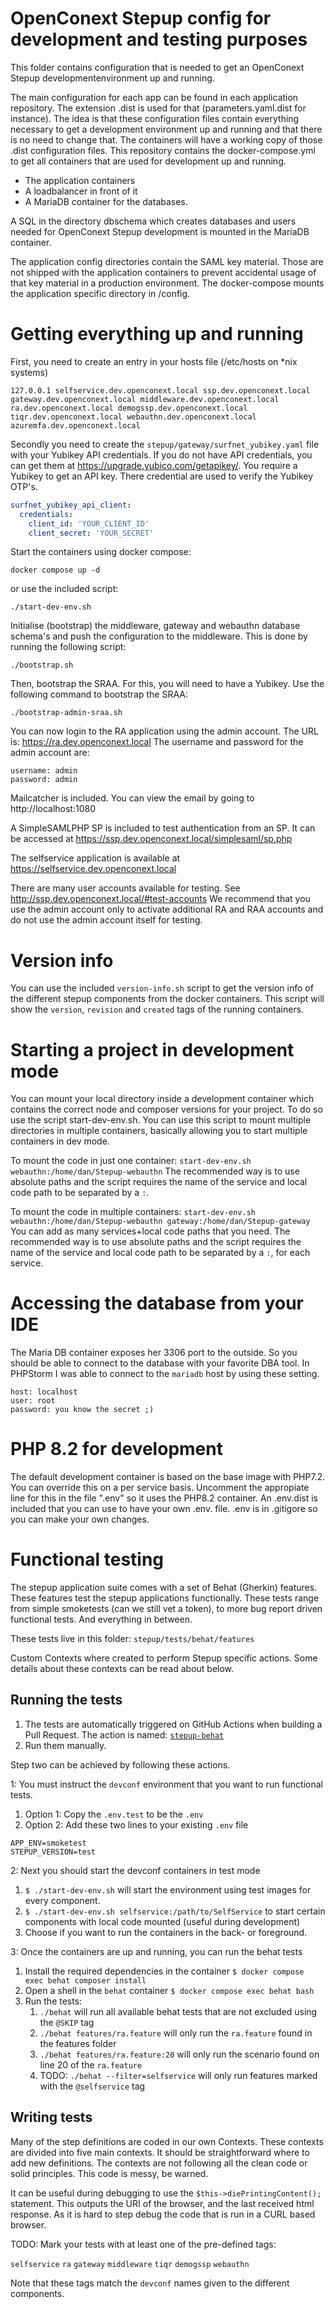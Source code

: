 # OpenConext Stepup config for development and testing purposes

This folder contains configuration that is needed to get an OpenConext Stepup developmentenvironment up and running.

The main configuration for each app can be found in each application repository. The extension .dist is used for that (parameters.yaml.dist for instance). The idea is that these configuration files contain everything necessary to get a development environment up and running and that there is no need to change that. The containers will have a working copy of those .dist configuration files.
This repository contains the docker-compose.yml to get all containers that are used for development up and running.

* The application containers
* A loadbalancer in front of it
* A MariaDB container for the databases.

A SQL in the directory dbschema  which creates databases and users needed for OpenConext Stepup development is mounted in the MariaDB container.

The application config directories contain the SAML key material. Those are not shipped with the application containers to prevent accidental usage of that key material in a production environment. The docker-compose mounts the application specific directory in /config.

# Getting everything up and running

First, you need to create an entry in your hosts file (/etc/hosts on *nix systems)

```
127.0.0.1 selfservice.dev.openconext.local ssp.dev.openconext.local gateway.dev.openconext.local middleware.dev.openconext.local ra.dev.openconext.local demogssp.dev.openconext.local tiqr.dev.openconext.local webauthn.dev.openconext.local azuremfa.dev.openconext.local
```

Secondly you need to create the `stepup/gateway/surfnet_yubikey.yaml` file with your Yubikey API credentials.
If you do not have API credentials, you can get them at <https://upgrade.yubico.com/getapikey/>.
You require a Yubikey to get an API key. There credential are used to verify the Yubikey OTP's.

```yaml
surfnet_yubikey_api_client:
  credentials:
    client_id: 'YOUR_CLIENT_ID'
    client_secret: 'YOUR_SECRET'
```

Start the containers using docker compose:
```
docker compose up -d
```
or use the included script:
```
./start-dev-env.sh
```

Initialise (bootstrap) the middleware, gateway and webauthn database schema's and push
the configuration to the middleware. This is done by running the following script:
```
./bootstrap.sh
```

Then, bootstrap the SRAA. For this, you will need to have a Yubikey.
Use the following command to bootstrap the SRAA:
```
./bootstrap-admin-sraa.sh
```

You can now login to the RA application using the admin account. The URL is:
https://ra.dev.openconext.local
The username and password for the admin account are:
```
username: admin
password: admin
```

Mailcatcher is included. You can view the email by going to http://localhost:1080

A SimpleSAMLPHP SP is included to test authentication from an SP. It can be accessed at https://ssp.dev.openconext.local/simplesaml/sp.php

The selfservice application is available at https://selfservice.dev.openconext.local

There are many user accounts available for testing. See http://ssp.dev.openconext.local/#test-accounts
We recommend that you use the admin account only to activate additional RA and RAA accounts and do not
use the admin account itself for testing.

# Version info
You can use the included `version-info.sh` script to get the version info of the different stepup
components from the docker containers. This script will show the `version`, `revision` and `created`
tags of the running containers.

# Starting a project in development mode

You can mount your local directory inside a development container which contains the correct node and composer versions for your project. To do so use the script start-dev-env.sh. You can use this script to mount multiple directories in multiple containers, basically allowing you to start multiple containers in dev mode.

To mount the code in just one container:
`start-dev-env.sh webauthn:/home/dan/Stepup-webauthn`
The recommended way is to use absolute paths and the script requires the name of the service and local code path to be separated by a `:`.

To mount the code in multiple containers:
`start-dev-env.sh webauthn:/home/dan/Stepup-webauthn gateway:/home/dan/Stepup-gateway`
You can add as many services+local code paths that you need.
The recommended way is to use absolute paths and the script requires the name of the service and local code path to be separated by a `:`, for each service.

# Accessing the database from your IDE
The Maria DB container exposes her 3306 port to the outside. So you should be able to connect to the database with
your favorite DBA tool. In PHPStorm I was able to connect to the `mariadb` host by using these setting.

```
host: localhost
user: root
password: you know the secret ;)
```

# PHP 8.2 for development
The default development container is based on the base image with PHP7.2. You can override this on a per service basis. Uncomment the appropiate line for this in the file ".env" so it uses the PHP8.2 container. An .env.dist is included that you can use to have your own .env. file. .env is in .gitigore so you can make your own changes.

# Functional testing
The stepup application suite comes with a set of Behat (Gherkin) features. These features test the stepup applications
functionally. These tests range from simple smoketests (can we still vet a token), to more bug report driven
functional tests. And everything in between.

These tests live in this folder: `stepup/tests/behat/features`

Custom Contexts where created to perform Stepup specific actions. Some details about these contexts can be read about below.

## Running the tests
1. The tests are automatically triggered on GitHub Actions when building a Pull Request. The action is named: [`stepup-behat`](https://github.com/OpenConext/OpenConext-devconf/actions/workflows/stepup-behat.yml)
2. Run them manually.

Step two can be achieved by following these actions.

1: You must instruct the `devconf` environment that you want to run functional tests.
1. Option 1: Copy the `.env.test` to be the `.env`
2. Option 2: Add these two lines to your existing `.env` file

```shell
APP_ENV=smoketest
STEPUP_VERSION=test
```

2: Next you should start the devconf containers in test mode
1. `$ ./start-dev-env.sh` will start the environment using test images for every component.
2. `$ ./start-dev-env.sh selfservice:/path/to/SelfService` to start certain components with local code mounted (useful during development)
3. Choose if you want to run the containers in the back- or foreground.

3: Once the containers are up and running, you can run the behat tests
1. Install the required dependencies in the container `$ docker compose exec behat composer install`
2. Open a shell in the `behat` container `$ docker compose exec behat bash`
3. Run the tests:
   1. `./behat` will run all available behat tests that are not excluded using the `@SKIP` tag
   2. `./behat features/ra.feature` will only run the `ra.feature` found in the features folder
   3. `./behat features/ra.feature:20` will only run the scenario found on line 20 of the `ra.feature`
   4. TODO: `./behat --filter=selfservice` will only run features marked with the `@selfservice` tag

## Writing tests
Many of the step definitions are coded in our own Contexts. These contexts are divided into five main contexts.
It should be straightforward where to add new definitions. The contexts are not following all the clean code or solid principles. This code is messy, be warned.

It can be useful during debugging to use the `$this->diePrintingContent();` statement. This outputs the URI of the browser, and the last received html response. As it is hard to step debug the code that is run in a CURL based browser.

TODO: Mark your tests with at least one of the pre-defined tags:

`selfservice`
`ra`
`gateway`
`middleware`
`tiqr`
`demogssp`
`webauthn`

Note that these tags match the `devconf` names given to the different components.
